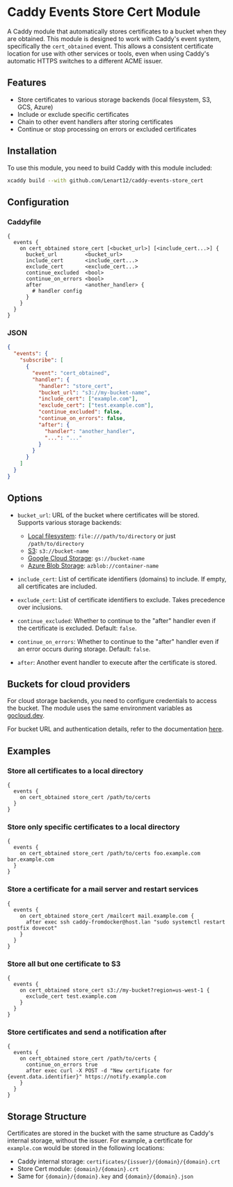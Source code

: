 # Caddy Events Store Cert Module

A Caddy module that automatically stores certificates to a bucket when they are obtained. This module is designed to work with Caddy's event system, specifically the `cert_obtained` event. This allows a consistent certificate location for use with other services or tools, even when using Caddy's automatic HTTPS switches to a
different ACME issuer.

## Features

- Store certificates to various storage backends (local filesystem, S3, GCS, Azure)
- Include or exclude specific certificates
- Chain to other event handlers after storing certificates
- Continue or stop processing on errors or excluded certificates

## Installation

To use this module, you need to build Caddy with this module included:

```sh
xcaddy build --with github.com/Lenart12/caddy-events-store_cert
```

## Configuration

### Caddyfile

```
{
  events {
    on cert_obtained store_cert [<bucket_url>] [<include_cert...>] {
      bucket_url         <bucket_url>
      include_cert       <include_cert...>
      exclude_cert       <exclude_cert...>
      continue_excluded  <bool>
      continue_on_errors <bool>
      after              <another_handler> {
        # handler config
      }
    }
  }
}
```

### JSON

```json
{
  "events": {
    "subscribe": [
      {
        "event": "cert_obtained",
        "handler": {
          "handler": "store_cert",
          "bucket_url": "s3://my-bucket-name",
          "include_cert": ["example.com"],
          "exclude_cert": ["test.example.com"],
          "continue_excluded": false,
          "continue_on_errors": false,
          "after": {
            "handler": "another_handler",
            "...": "..."
          }
        }
      }
    ]
  }
}
```

## Options

- `bucket_url`: URL of the bucket where certificates will be stored. Supports various storage backends:
  - [Local filesystem](https://pkg.go.dev/gocloud.dev@v0.40.0/blob/fileblob#URLOpener): `file:///path/to/directory` or just `/path/to/directory`
  - [S3](https://pkg.go.dev/gocloud.dev@v0.40.0/blob/s3blob#URLOpener): `s3://bucket-name`
  - [Google Cloud Storage](https://pkg.go.dev/gocloud.dev@v0.40.0/blob/gcsblob#URLOpener): `gs://bucket-name`
  - [Azure Blob Storage](https://pkg.go.dev/gocloud.dev@v0.40.0/blob/azureblob#URLOpener): `azblob://container-name`

- `include_cert`: List of certificate identifiers (domains) to include. If empty, all certificates are included.

- `exclude_cert`: List of certificate identifiers to exclude. Takes precedence over inclusions.

- `continue_excluded`: Whether to continue to the "after" handler even if the certificate is excluded. Default: `false`.

- `continue_on_errors`: Whether to continue to the "after" handler even if an error occurs during storage. Default: `false`.

- `after`: Another event handler to execute after the certificate is stored.

## Buckets for cloud providers

For cloud storage backends, you need to configure credentials to access the bucket. The module uses the same environment variables as [gocloud.dev](https://gocloud.dev).

For bucket URL and authentication details, refer to the documentation [here](https://gocloud.dev/howto/blob/#services).

## Examples

### Store all certificates to a local directory

```
{
  events {
    on cert_obtained store_cert /path/to/certs
  }
}
```

### Store only specific certificates to a local directory

```
{
  events {
    on cert_obtained store_cert /path/to/certs foo.example.com bar.example.com
  }
}
```

### Store a certificate for a mail server and restart services

```
{
  events {
    on cert_obtained store_cert /mailcert mail.example.com {
      after exec ssh caddy-fromdocker@host.lan "sudo systemctl restart postfix dovecot"
    }
  }
}
```

### Store all but one certificate to S3

```
{
  events {
    on cert_obtained store_cert s3://my-bucket?region=us-west-1 {
      exclude_cert test.example.com
    }
  }
}
```

### Store certificates and send a notification after

```
{
  events {
    on cert_obtained store_cert /path/to/certs {
      continue_on_errors true
      after exec curl -X POST -d "New certificate for {event.data.identifier}" https://notify.example.com
    }
  }
}
```

## Storage Structure

Certificates are stored in the bucket with the same structure as Caddy's internal storage, without the issuer. For example, a certificate for `example.com` would be stored in the following locations:

- Caddy internal storage: `certificates/{issuer}/{domain}/{domain}.crt`
- Store Cert module: `{domain}/{domain}.crt`
- Same for `{domain}/{domain}.key` and `{domain}/{domain}.json`